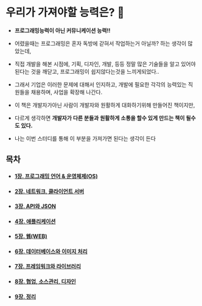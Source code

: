 # **우리가 가져야할 능력은?** 🤔

- **프로그래밍능력이 아닌 커뮤니케이션 능력!!**


- 어렸을때는 프로그래밍은 혼자 독방에 갇혀서 작업하는거 아닐까? 하는 생각이 많았는데, 

- 직접 개발을 해본 시점에, 기획, 디자인, 개발, 등등 정말 많은 기술들을 알고 있어야 된다는 것을 깨닫고, 프로그래밍이  쉽지않다는것을 느끼게되었다..

- 그래서 기업은 이러한 문제에 대해서 인지하고, 개발에 필요한 각각의 능력있는 직원들을 채용하며, 사업을 확장해 나간다.

- 이 책은 개발자가아닌 사람이 개발자와 원활하게 대화하기위해 만들어진 책이지만,

- 다르게 생각하면 **개발자가 다른 분들과 원활하게 소통을 할수 있게 만드는 책이 될수 도 있다.**

- 나는 이번 스터디를 통해 이 부분을 가져가면 된다는 생각이 든다


## 목차
- #### [1장. 프로그래밍 언어 & 운영체제(OS)](/1장.md)
- #### [2장. 네트워크, 클라이언트 서버](/2장.md)
- #### [3장. API와 JSON](/3장.md)
- #### [4장. 애플리케이션](/4장.md)
- #### [5장. 웹(WEB)](/5장.md)
- #### [6장. 데이터베이스와 이미지 처리](/6장.md)
- #### [7장. 프레임워크와 라이브러리](/7장.md)
- #### [8장. 협업, 소스관리, 디자인](/8장.md)
- #### [9장. 정리](/9장.md)
